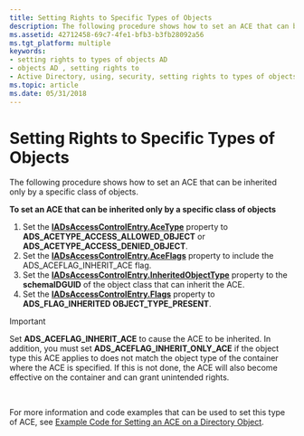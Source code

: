 ```yaml
---
title: Setting Rights to Specific Types of Objects
description: The following procedure shows how to set an ACE that can be inherited only by a specific class of objects.
ms.assetid: 42712458-69c7-4fe1-bfb3-b3fb28092a56
ms.tgt_platform: multiple
keywords:
- setting rights to types of objects AD
- objects AD , setting rights to
- Active Directory, using, security, setting rights to types of objects
ms.topic: article
ms.date: 05/31/2018
---
```


# Setting Rights to Specific Types of Objects

The following procedure shows how to set an ACE that can be inherited only by a specific class of objects.

 **To set an ACE that can be inherited only by a specific class of objects**

1.  Set the [**IADsAccessControlEntry.AceType**](https://docs.microsoft.com/windows/desktop/ADSI/iadsaccesscontrolentry-property-methods) property to **ADS\_ACETYPE\_ACCESS\_ALLOWED\_OBJECT** or **ADS\_ACETYPE\_ACCESS\_DENIED\_OBJECT**.
2.  Set the [**IADsAccessControlEntry.AceFlags**](https://docs.microsoft.com/windows/desktop/ADSI/iadsaccesscontrolentry-property-methods) property to include the ADS\_ACEFLAG\_INHERIT\_ACE flag.
3.  Set the [**IADsAccessControlEntry.InheritedObjectType**](https://docs.microsoft.com/windows/desktop/ADSI/iadsaccesscontrolentry-property-methods) property to the **schemaIDGUID** of the object class that can inherit the ACE.
4.  Set the [**IADsAccessControlEntry.Flags**](https://docs.microsoft.com/windows/desktop/ADSI/iadsaccesscontrolentry-property-methods) property to **ADS\_FLAG\_INHERITED OBJECT\_TYPE\_PRESENT**.

> [!IMPORTANT]
> Set **ADS\_ACEFLAG\_INHERIT\_ACE** to cause the ACE to be inherited. In addition, you must set **ADS\_ACEFLAG\_INHERIT\_ONLY\_ACE** if the object type this ACE applies to does not match the object type of the container where the ACE is specified. If this is not done, the ACE will also become effective on the container and can grant unintended rights.

 

For more information and code examples that can be used to set this type of ACE, see [Example Code for Setting an ACE on a Directory Object](example-code-for-setting-an-ace-on-a-directory-object.md).

 

 





